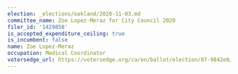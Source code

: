 ```yaml
---
election: _elections/oakland/2020-11-03.md
committee_name: Zoe Lopez-Meraz for City Council 2020
filer_id: '1429858'
is_accepted_expenditure_ceiling: true
is_incumbent: false
name: Zoe Lopez-Meraz
occupation: Medical Coordinator
votersedge_url: https://votersedge.org/ca/en/ballot/election/87-9842e0/address/null/zip/94610/contests/contest/21268/candidate/151398
---
```


